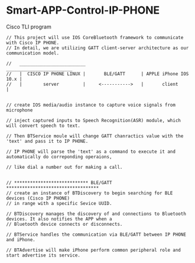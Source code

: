 # Smart-APP-Control-IP-PHONE
Cisco TLI program

    // This project will use IOS CoreBluetooth framework to communicate with Cisco IP PHONE.
    // In detail, we are utilizing GATT client-server architecture as our communication model.
    
    //   _________________________                     _________________________
    //   |  CISCO IP PHONE LINUX |       BLE/GATT      | APPLE iPhone IOS 10.x |
    //   |        server         |     <----------->   |       client          |
    
    
    // create IOS media/audio instance to capture voice signals from microphone
    
    // inject captured inputs to Speech Recognition(ASR) module, which will convert speech to text.
    
    // Then BTService moule will change GATT chanractics value with the 'text' and pass it to IP PHONE.
    
    // IP PHONE will parse the 'text' as a command to execute it and automatically do correponding operaions,
    
    // like dial a number out for making a call.
    
    
    // **************************** BLE/GATT ***********************************
    // create an instance of BTDiscovery to begin searching for BLE devices (Cisco IP PHONE)
    // in range with a specific Sevice UUID.
    
    // BTDiscovery manages the discovery of and connections to Bluetooth devices. It also notifies the APP when a
    // Bluetooth device connects or disconnects.
    
    // BTService handles the communication via BLE/GATT between IP PHONE and iPhone.
    
    // BTAdvertise will make iPhone perform common peripheral role and start advertise its service.
